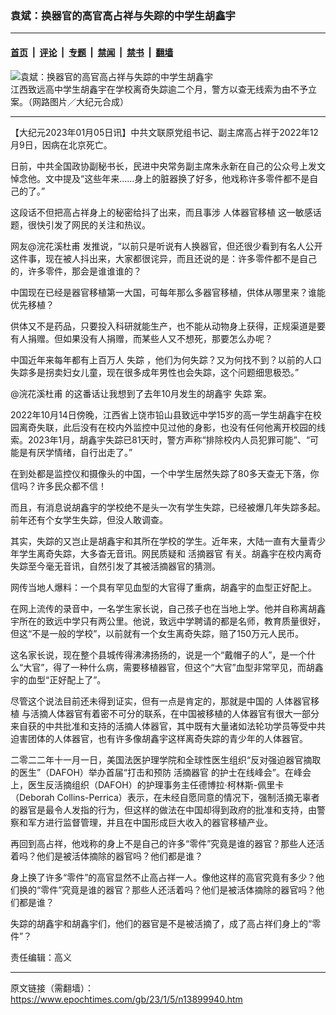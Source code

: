 ### 袁斌：换器官的高官高占祥与失踪的中学生胡鑫宇

---

#### [首页](../../../..?n13899940) &nbsp;|&nbsp; [评论](../../../../../epoch-comment?n13899940) &nbsp;|&nbsp; [专题](../../../../../epoch-special?n13899940) &nbsp;|&nbsp; [禁闻](../../../../../epoch-news?n13899940) &nbsp;|&nbsp; [禁书](../../../../../books?n13899940) &nbsp;|&nbsp; [翻墙](https://github.com/gfw-breaker/nogfw/blob/master/README.md?n13899940)


<div><img alt="袁斌：换器官的高官高占祥与失踪的中学生胡鑫宇" class="attachment-djy_600_400 size-djy_600_400 wp-post-image" src="https://i.epochtimes.com/assets/uploads/2022/12/id13888025-FotoJet-10-600x400.jpg"/>
<div class="caption">
 江西致远高中学生胡鑫宇在学校离奇失踪逾二个月，警方以查无线索为由不予立案。（网路图片／大纪元合成）
</div></div><hr/><div class="post_content" id="artbody" itemprop="articleBody">
 <!-- article content begin -->
 <p>
  【大纪元2023年01月05日讯】中共文联原党组书记、副主席高占祥于2022年12月9日，因病在北京死亡。
 </p>
 <p>
  日前，中共全国政协副秘书长，民进中央常务副主席朱永新在自己的公众号上发文悼念他。文中提及“这些年来……身上的脏器换了好多，他戏称许多零件都不是自己的了。”
 </p>
 <p>
  这段话不但把高占祥身上的秘密给抖了出来，而且事涉
  <ok href="https://www.epochtimes.com/gb/tag/%E4%BA%BA%E4%BD%93%E5%99%A8%E5%AE%98%E7%A7%BB%E6%A4%8D.html">
   人体器官移植
  </ok>
  这一敏感话题，很快引发了网民的关注和热议。
 </p>
 <p>
  网友@浣花溪杜甫 发推说，“以前只是听说有人换器官，但还很少看到有名人公开这件事，现在被人抖出来，大家都很诧异，而且还说的是：许多零件都不是自己的，许多零件，那会是谁谁谁的？
 </p>
 <p>
  中国现在已经是器官移植第一大国，可每年那么多器官移植，供体从哪里来？谁能优先移植？
 </p>
 <p>
  供体又不是药品，只要投入科研就能生产，也不能从动物身上获得，正规渠道是要有人捐赠。但如果没有人捐赠，而某些人又不想死，那要怎么办呢？
 </p>
 <p>
  中国近年来每年都有上百万人
  <ok href="https://www.epochtimes.com/gb/tag/%E5%A4%B1%E8%B8%AA.html">
   失踪
  </ok>
  ，他们为何失踪？又为何找不到？以前的人口失踪多是拐卖妇女儿童，现在很多成年男性也会失踪，这个问题细思极恐。”
 </p>
 <p>
  @浣花溪杜甫 的这番话让我想到了去年10月发生的胡鑫宇
  <ok href="https://www.epochtimes.com/gb/tag/%E5%A4%B1%E8%B8%AA.html">
   失踪
  </ok>
  案。
 </p>
 <p>
  2022年10月14日傍晚，江西省上饶市铅山县致远中学15岁的高一学生胡鑫宇在校园离奇失联，此后没有在校内外监控中见过他的身影，也没有任何他离开校园的线索。2023年1月，胡鑫宇失踪已81天时，警方声称“排除校内人员犯罪可能”、“可能是有厌学情绪，自行出走了。”
 </p>
 <p>
  在到处都是监控仪和摄像头的中国，一个中学生居然失踪了80多天查无下落，你信吗？许多民众都不信！
 </p>
 <p>
  而且，有消息说胡鑫宇的学校绝不是头一次有学生失踪，已经被爆几年失踪多起。前年还有个女学生失踪，但没人敢调查。
 </p>
 <p>
  其实，失踪的又岂止是胡鑫宇和其所在学校的学生。近年来，大陆一直有大量青少年学生离奇失踪，大多杳无音讯。网民质疑和
  <ok href="https://www.epochtimes.com/gb/tag/%E6%B4%BB%E6%91%98%E5%99%A8%E5%AE%98.html">
   活摘器官
  </ok>
  有关。胡鑫宇在校内离奇失踪至今毫无音讯，自然引发了其被活摘器官的猜测。
 </p>
 <p>
  网传当地人爆料：一个具有罕见血型的大官得了重病，胡鑫宇的血型正好配上。
 </p>
 <p>
  在网上流传的录音中，一名学生家长说，自己孩子也在当地上学。他并自称离胡鑫宇所在的致远中学只有两公里。他说，致远中学聘请的都是名师，教育质量很好，但这“不是一般的学校”，以前就有一个女生离奇失踪，赔了150万元人民币。
 </p>
 <p>
  这名家长说，现在整个县城传得沸沸扬扬的，说是一个“戴帽子的人”，是一个什么“大官”，得了一种什么病，需要移植器官，但这个“大官”血型非常罕见，而胡鑫宇的血型“正好配上了”。
 </p>
 <p>
  尽管这个说法目前还未得到证实，但有一点是肯定的，那就是中国的
  <ok href="https://www.epochtimes.com/gb/tag/%E4%BA%BA%E4%BD%93%E5%99%A8%E5%AE%98%E7%A7%BB%E6%A4%8D.html">
   人体器官移植
  </ok>
  与活摘人体器官有着密不可分的联系，在中国被移植的人体器官有很大一部分来自获的中共批准和支持的活摘人体器官，其中既有大量诸如法轮功学员等受中共迫害团体的人体器官，也有许多像胡鑫宇这样离奇失踪的青少年的人体器官。
 </p>
 <p>
  二零二二年十一月一日，美国法医护理学院和全球性医生组织“反对强迫器官摘取的医生”（DAFOH）举办首届“打击和预防
  <ok href="https://www.epochtimes.com/gb/tag/%E6%B4%BB%E6%91%98%E5%99%A8%E5%AE%98.html">
   活摘器官
  </ok>
  的护士在线峰会”。在峰会上，医生反活摘组织（DAFOH）的护理事务主任德博拉·柯林斯-佩里卡（Deborah Collins-Perrica）表示，在未经自愿同意的情况下，强制活摘无辜者的器官是最令人发指的行为，但这样的做法在中国却得到政府的批准和支持，由警察和军方进行监督管理，并且在中国形成巨大收入的器官移植产业。
 </p>
 <p>
  再回到高占祥，他戏称的身上不是自己的许多“零件”究竟是谁的器官？那些人还活着吗？他们是被活体摘除的器官吗？他们都是谁？
 </p>
 <p>
  身上换了许多“零件”的高官显然不止高占祥一人。像他这样的高官究竟有多少？他们换的“零件”究竟是谁的器官？那些人还活着吗？他们是被活体摘除的器官吗？他们都是谁？
 </p>
 <p>
  失踪的胡鑫宇和胡鑫宇们，他们的器官是不是被活摘了，成了高占祥们身上的“零件”？
 </p>
 <p>
  责任编辑：高义
 </p>
 <!-- article content end -->
 <div id="below_article_ad">
 </div>
</div>


---

原文链接（需翻墙）：https://www.epochtimes.com/gb/23/1/5/n13899940.htm